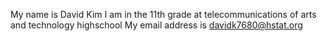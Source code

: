 My name is David Kim
I am in the 11th grade at telecommunications of arts and technology highschool
My email address is davidk7680@hstat.org